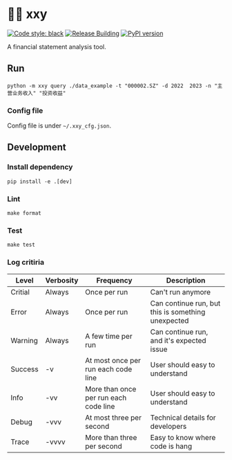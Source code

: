 📢🔬 xxy
========

[![Code style: black](https://img.shields.io/badge/code%20style-black-000000.svg)](https://github.com/psf/black)
[![Release Building](https://github.com/iaalm/xxy/actions/workflows/release.yml/badge.svg)](https://github.com/iaalm/xxy/actions/workflows/release.yml)
[![PyPI version](https://badge.fury.io/py/xxy.svg)](https://badge.fury.io/py/xxy)

A financial statement analysis tool.

## Run
```shell
python -m xxy query ./data_example -t "000002.SZ" -d 2022  2023 -n "主营业务收入" "投资收益"
```

### Config file
Config file is under `~/.xxy_cfg.json`.

## Development

### Install dependency
```shell
pip install -e .[dev]
```

### Lint
```shell
make format
```

### Test
```shell
make test
```


### Log critiria
| Level | Verbosity | Frequency | Description |
|-------|-----------|-----------|-------------|
| Critial | Always | Once per run | Can't run anymore |
| Error | Always | Once per run | Can continue run, but this is something unexpected |
| Warning | Always | A few time per run | Can continue run, and it's expected issue |
| Success | -v | At most once per run each code line | User should easy to understand |
| Info | -vv | More than once per run each code line | User should easy to understand |
| Debug | -vvv | At most three per second | Technical details for developers |
| Trace | -vvvv | More than three per second | Easy to know where code is hang |
